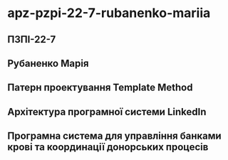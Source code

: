 # apz-pzpi-22-7-rubanenko-mariia

## ПЗПІ-22-7  
## Рубаненко Марія  
## Патерн проектування Template Method  
## Архітектура програмної системи LinkedIn  
## Програмна система для управління банками крові та координації донорських процесів
